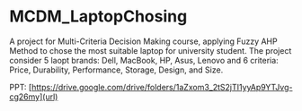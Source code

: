# MCDM_LaptopChosing

A project for Multi-Criteria Decision Making course, applying Fuzzy AHP Method to chose the most suitable laptop for university student. The project consider 5 laopt brands: Dell, MacBook, HP, Asus, Lenovo and 6 criteria: Price, Durability, Performance, Storage, Design, and Size.

PPT: [https://drive.google.com/drive/folders/1aZxom3_2tS2jTI1yyAp9YTJvg-cg26my](url)
